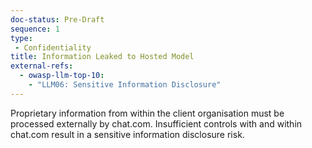 ```yaml
---
doc-status: Pre-Draft
sequence: 1
type:
 - Confidentiality
title: Information Leaked to Hosted Model
external-refs:
  - owasp-llm-top-10:
    - "LLM06: Sensitive Information Disclosure"
---
```


Proprietary information from within the client organisation must be processed externally by chat.com. Insufficient controls with and within chat.com result in a sensitive information disclosure risk.
